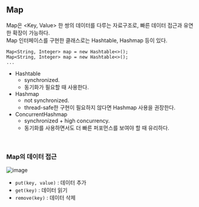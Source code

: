 ## Map
Map은 <Key, Value> 한 쌍의 데이터를 다루는 자료구조로, 빠른 데이터 접근과 유연한 확장이 가능하다.  
Map 인터페이스를 구현한 클래스로는 Hashtable, Hashmap 등이 있다.  
```
Map<String, Integer> map = new Hashtable<>();
Map<String, Integer> map = new Hashtable<>();
...
```
- Hashtable
  - synchronized.
  - 동기화가 필요할 때 사용한다.
- Hashmap
  - not synchronized.
  - thread-safe한 구현이 필요하지 않다면 Hashmap 사용을 권장한다.
- ConcurrentHashmap
  - synchronized + high concurrency.
  - 동기화를 사용하면서도 더 빠른 퍼포먼스를 보여야 할 때 유리하다.

<br>

### Map의 데이터 접근
![image](https://user-images.githubusercontent.com/92259017/163751259-427fd214-069b-4fdb-a5b0-cc5f69388ebc.png)

- `put(key, value)` : 데이터 추가
- `get(key)` : 데이터 읽기
- `remove(key)` : 데이터 삭제
